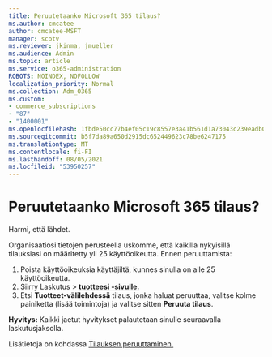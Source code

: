 ```yaml
---
title: Peruutetaanko Microsoft 365 tilaus?
ms.author: cmcatee
author: cmcatee-MSFT
manager: scotv
ms.reviewer: jkinma, jmueller
ms.audience: Admin
ms.topic: article
ms.service: o365-administration
ROBOTS: NOINDEX, NOFOLLOW
localization_priority: Normal
ms.collection: Adm_O365
ms.custom:
- commerce_subscriptions
- "87"
- "1400001"
ms.openlocfilehash: 1fbde50cc77b4ef05c19c8557e3a41b561d1a73043c239eadb0f18a34af5d639
ms.sourcegitcommit: b5f7da89a650d2915dc652449623c78be6247175
ms.translationtype: MT
ms.contentlocale: fi-FI
ms.lasthandoff: 08/05/2021
ms.locfileid: "53950257"
---
```

# <a name="canceling-your-microsoft-365-subscription"></a>Peruutetaanko Microsoft 365 tilaus?

Harmi, että lähdet.
  
Organisaatiosi tietojen perusteella uskomme, että kaikilla nykyisillä tilauksiasi on määritetty yli 25 käyttöoikeutta. Ennen peruuttamista:

1. Poista käyttöoikeuksia käyttäjiltä, kunnes sinulla on alle 25 käyttöoikeutta.
2. Siirry Laskutus  \> **[tuotteesi -sivulle.](https://go.microsoft.com/fwlink/p/?linkid=842054)**
3. Etsi **Tuotteet-välilehdessä** tilaus, jonka haluat peruuttaa, valitse kolme painiketta (lisää toimintoja) ja valitse sitten **Peruuta tilaus**.

**Hyvitys:** Kaikki jaetut hyvitykset palautetaan sinulle seuraavalla laskutusjaksolla.

Lisätietoja on kohdassa [Tilauksen peruuttaminen.](/microsoft-365/commerce/subscriptions/cancel-your-subscription)